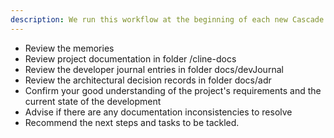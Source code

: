 ```yaml
---
description: We run this workflow at the beginning of each new Cascade session, to make sure that the agent has the correct understanding of the state of the development.
---
```


- Review the memories
- Review project documentation in folder /cline-docs
- Review the developer journal entries in folder docs/devJournal
- Review the architectural decision records in folder docs/adr
- Confirm your good understanding of the project's requirements and the current state of the development
- Advise if there are any documentation inconsistencies to resolve
- Recommend the next steps and tasks to be tackled.